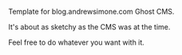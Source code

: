 Template for blog.andrewsimone.com Ghost CMS.

It's about as sketchy as the CMS was at the time.

Feel free to do whatever you want with it.
